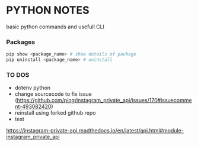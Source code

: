 # PYTHON NOTES

basic python commands and usefull CLI

### Packages
```bash
pip show <package_name> # show details of package
pip uninstall <package_name> # uninstall

```


### TO DOS
- dotenv python
- change sourcecode to fix issue (https://github.com/ping/instagram_private_api/issues/170#issuecomment-493082420)
- reinstall using forked github repo
- test

https://instagram-private-api.readthedocs.io/en/latest/api.html#module-instagram_private_api
